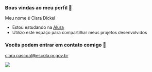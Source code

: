 ### Boas vindas ao meu perfil 🖤   

Meu nome é Clara Dickel

- Estou estudando na [Alura](https://www.alura.com.br)
- Utilizo este espaço para compartilhar meus projetos desenvolvidos

 ### Vocês podem entrar em contato comigo 📧

  clara.pascoal@escola.pr.gov.br

![](https://media.tenor.com/biprsMQvJjsAAAAC/happy-anniversary-lion-king.gif)
